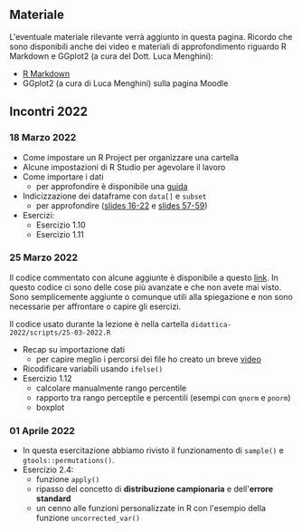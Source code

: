 ## Materiale

L'eventuale materiale rilevante verrà aggiunto in questa pagina. Ricordo che sono disponibili anche dei video e materiali di approfondimento riguardo R  Markdown e GGplot2 (a cura del Dott. Luca Menghini):

- [R Markdown](https://filippogambarota.github.io/rmarkdown-intro/)
- GGplot2 (a cura di Luca Menghini) sulla pagina Moodle

## Incontri 2022

### 18 Marzo 2022

- Come impostare un R Project per organizzare una cartella
- Alcune impostazioni di R Studio per agevolare il lavoro
- Come importare i dati
    - per approfondire è disponibile una [guida](https://filippogambarota.github.io/corsoR/extra/importing_data.html)
- Indicizzazione dei dataframe con `data[]` e `subset`
    - per approfondire ([slides 16-22](https://filippogambarota.github.io/corsoR/slides/3_data_structures/3_data_structures.html#16) e [slides 57-59](https://filippogambarota.github.io/corsoR/slides/3_data_structures/3_data_structures.html#57))
- Esercizi:
    - Esercizio 1.10
    - Esercizio 1.11

### 25 Marzo 2022

Il codice commentato con alcune aggiunte è disponibile a questo [link](didattica-2022/reports/di-25-03-2022.html). In questo codice ci sono delle cose più avanzate e che non avete mai visto. Sono semplicemente aggiunte o comunque utili alla spiegazione e non sono necessarie per affrontare o capire gli esercizi.

Il codice usato durante la lezione è nella cartella `didattica-2022/scripts/25-03-2022.R`

- Recap su importazione dati
    - per capire meglio i percorsi dei file ho creato un breve [video](https://youtu.be/MvdVqB5brZo)
- Ricodificare variabili usando `ifelse()`
- Esercizio 1.12
    - calcolare manualmente rango percentile
    - rapporto tra rango perceptile e percentili (esempi con `qnorm` e `pnorm`)
    - boxplot

### 01 Aprile 2022

- In questa esercitazione abbiamo rivisto il funzionamento di `sample()` e `gtools::permutations()`.
- Esercizio 2.4:
    - funzione `apply()`
    - ripasso del concetto di **distribuzione campionaria** e dell'**errore standard**
    - un cenno alle funzioni personalizzate in R con l'esempio della funzione `uncorrected_var()`
